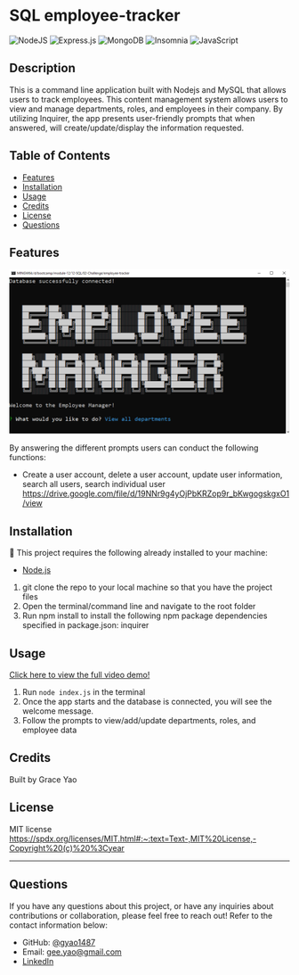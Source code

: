# SQL employee-tracker
![NodeJS](https://img.shields.io/badge/Node.js-43853D?style=for-the-badge&logo=node.js&logoColor=white)
![Express.js](	https://img.shields.io/badge/Express.js-404D59?style=for-the-badge)
![MongoDB](https://img.shields.io/badge/MongoDB-4EA94B?style=for-the-badge&logo=mongodb&logoColor=white)
![Insomnia](https://img.shields.io/badge/Insomnia-black?style=for-the-badge&logo=insomnia&logoColor=5849BE)
![JavaScript](https://img.shields.io/badge/JavaScript-F7DF1E?style=for-the-badge&logo=javascript&logoColor=black)

## Description
This is a command line application built with Nodejs and MySQL that allows users to track employees. This content management system allows users to view and manage departments, roles, and employees in their company. By utilizing Inquirer, the app presents user-friendly prompts that when answered, will create/update/display  the information requested.


## Table of Contents 
  - [Features](#features)
  - [Installation](#installation)
  - [Usage](#usage)
  - [Credits](#credits)
  - [License](#license)
  - [Questions](#questions)
  
## Features

![Screenshot](/assets/screenshot.PNG)

By answering the different prompts users can conduct the following functions:

* Create a user account, delete a user account, update user information, search all users, search individual user
https://drive.google.com/file/d/19NNr9g4yOjPbKRZop9r_bKwgogskgxO1/view

## Installation
💾 This project requires the following already installed to your machine:
* [Node.js](https://nodejs.org/en/)

1. git clone the repo to your local machine so that you have the project files
2. Open the terminal/command line and navigate to the root folder
3. Run npm install to install the following npm package dependencies specified in package.json:
inquirer

## Usage
[Click here to view the full video demo!](https://drive.google.com/file/d/19NNr9g4yOjPbKRZop9r_bKwgogskgxO1/view)
1. Run `node index.js` in the terminal
2. Once the app starts and the database is connected, you will see the welcome message.
3. Follow the prompts to view/add/update departments, roles, and employee data


## Credits

Built by Grace Yao

## License

MIT license
https://spdx.org/licenses/MIT.html#:~:text=Text-,MIT%20License,-Copyright%20(c)%20%3Cyear

---
## Questions

If you have any questions about this project, or have any inquiries about contributions or collaboration, please feel free to reach out! Refer to the contact information below:

* GitHub: [@gyao1487](https://github.com/gyao1487)
* Email: gee.yao@gmail.com
* [LinkedIn](https://www.linkedin.com/in/grace-yao-51304b139/) 






